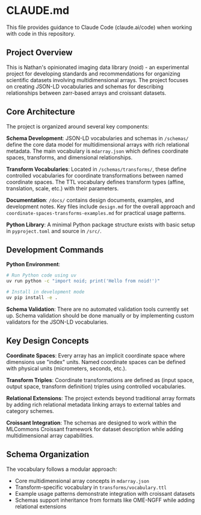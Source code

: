 # CLAUDE.md

This file provides guidance to Claude Code (claude.ai/code) when working with code in this repository.

## Project Overview

This is Nathan's opinionated imaging data library (noid) - an experimental project for developing standards and recommendations for organizing scientific datasets involving multidimensional arrays. The project focuses on creating JSON-LD vocabularies and schemas for describing relationships between zarr-based arrays and croissant datasets.

## Core Architecture

The project is organized around several key components:

**Schema Development**: JSON-LD vocabularies and schemas in `/schemas/` define the core data model for multidimensional arrays with rich relational metadata. The main vocabulary is `mdarray.json` which defines coordinate spaces, transforms, and dimensional relationships.

**Transform Vocabularies**: Located in `/schemas/transforms/`, these define controlled vocabularies for coordinate transformations between named coordinate spaces. The TTL vocabulary defines transform types (affine, translation, scale, etc.) with their parameters.

**Documentation**: `/docs/` contains design documents, examples, and development notes. Key files include `design.md` for the overall approach and `coordinate-spaces-transforms-examples.md` for practical usage patterns.

**Python Library**: A minimal Python package structure exists with basic setup in `pyproject.toml` and source in `/src/`.

## Development Commands

**Python Environment**:
```bash
# Run Python code using uv
uv run python -c "import noid; print('Hello from noid!')"

# Install in development mode
uv pip install -e .
```

**Schema Validation**: There are no automated validation tools currently set up. Schema validation should be done manually or by implementing custom validators for the JSON-LD vocabularies.

## Key Design Concepts

**Coordinate Spaces**: Every array has an implicit coordinate space where dimensions use "index" units. Named coordinate spaces can be defined with physical units (micrometers, seconds, etc.).

**Transform Triples**: Coordinate transformations are defined as (input space, output space, transform definition) triples using controlled vocabularies.

**Relational Extensions**: The project extends beyond traditional array formats by adding rich relational metadata linking arrays to external tables and category schemes.

**Croissant Integration**: The schemas are designed to work within the MLCommons Croissant framework for dataset description while adding multidimensional array capabilities.

## Schema Organization

The vocabulary follows a modular approach:
- Core multidimensional array concepts in `mdarray.json`
- Transform-specific vocabulary in `transforms/vocabulary.ttl`
- Example usage patterns demonstrate integration with croissant datasets
- Schemas support inheritance from formats like OME-NGFF while adding relational extensions